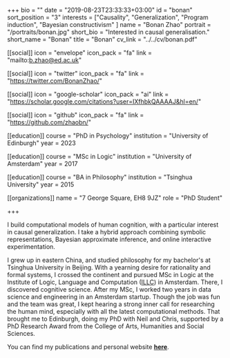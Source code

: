 +++
bio = ""
date = "2019-08-23T23:33:33+03:00"
id = "bonan"
sort_position = "3"
interests = ["Causality", "Generalization", "Program induction", "Bayesian constructivism" ]
name = "Bonan Zhao"
portrait = "/portraits/bonan.jpg"
short_bio = "Interested in causal generalisation."
short_name = "Bonan"
title = "Bonan"
cv_link = "../../cv/bonan.pdf"

[[social]]
    icon = "envelope"
    icon_pack = "fa"
    link = "mailto:b.zhao@ed.ac.uk"

[[social]]
    icon = "twitter"
    icon_pack = "fa"
    link = "https://twitter.com/BonanZhao/"

[[social]]
    icon = "google-scholar"
    icon_pack = "ai"
    link = "https://scholar.google.com/citations?user=IXfhbkQAAAAJ&hl=en/"

[[social]]
    icon = "github"
    icon_pack = "fa"
    link = "https://github.com/zhaobn/"

[[education]]
    course = "PhD in Psychology"
    institution = "University of Edinburgh"
    year = 2023

[[education]]
    course = "MSc in Logic"
    institution = "University of Amsterdam"
    year = 2017

[[education]]
    course = "BA in Philosophy"
    institution = "Tsinghua University"
    year = 2015

[[organizations]]
    name = "7 George Square, EH8 9JZ"
    role = "PhD Student"

+++

<!-- You can write $\LaTeX$ and *Markdown* here. -->

I build computational models of human cognition, with a particular interest in causal generalization.
I take a hybrid approach combining symbolic representations, Bayesian approximate inference, and online interactive experimentation.

I grew up in eastern China, and studied philosophy for my bachelor's at Tsinghua University in Beijing.
With a yearning desire for rationality and formal systems, I crossed the continent and pursued MSc in Logic at the Institute of Logic, Language and Computation ([ILLC](https://www.illc.uva.nl/)) in Amsterdam.
There, I discovered cognitive science.
After my MSc, I worked two years in data science and engineering in an Amsterdam startup.
Though the job was fun and the team was great, I kept hearing a strong inner call for researching the human mind, especially with all the latest computational methods.
That brought me to Edinburgh, doing my PhD with Neil and Chris, supported by a PhD Research Award from the College of Arts, Humanities and Social Sciences.

You can find my publications and personal website [**here**](https://zhaobn.github.io).
